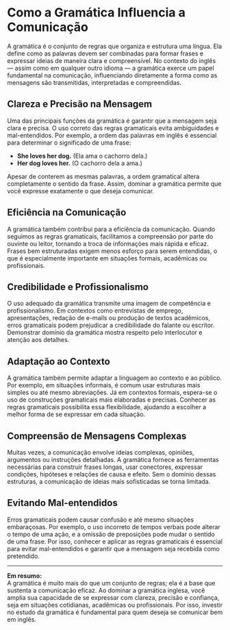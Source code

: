 
# Como a Gramática Influencia a Comunicação

A gramática é o conjunto de regras que organiza e estrutura uma língua. Ela define como as palavras devem ser combinadas para formar frases e expressar ideias de maneira clara e compreensível. No contexto do inglês — assim como em qualquer outro idioma — a gramática exerce um papel fundamental na comunicação, influenciando diretamente a forma como as mensagens são transmitidas, interpretadas e compreendidas.

## Clareza e Precisão na Mensagem

Uma das principais funções da gramática é garantir que a mensagem seja clara e precisa. O uso correto das regras gramaticais evita ambiguidades e mal-entendidos. Por exemplo, a ordem das palavras em inglês é essencial para determinar o significado de uma frase:

- **She loves her dog.** (Ela ama o cachorro dela.)
- **Her dog loves her.** (O cachorro dela a ama.)

Apesar de conterem as mesmas palavras, a ordem gramatical altera completamente o sentido da frase. Assim, dominar a gramática permite que você expresse exatamente o que deseja comunicar.

## Eficiência na Comunicação

A gramática também contribui para a eficiência da comunicação. Quando seguimos as regras gramaticais, facilitamos a compreensão por parte do ouvinte ou leitor, tornando a troca de informações mais rápida e eficaz. Frases bem estruturadas exigem menos esforço para serem entendidas, o que é especialmente importante em situações formais, acadêmicas ou profissionais.

## Credibilidade e Profissionalismo

O uso adequado da gramática transmite uma imagem de competência e profissionalismo. Em contextos como entrevistas de emprego, apresentações, redação de e-mails ou produção de textos acadêmicos, erros gramaticais podem prejudicar a credibilidade do falante ou escritor. Demonstrar domínio da gramática mostra respeito pelo interlocutor e atenção aos detalhes.

## Adaptação ao Contexto

A gramática também permite adaptar a linguagem ao contexto e ao público. Por exemplo, em situações informais, é comum usar estruturas mais simples ou até mesmo abreviações. Já em contextos formais, espera-se o uso de construções gramaticais mais elaboradas e precisas. Conhecer as regras gramaticais possibilita essa flexibilidade, ajudando a escolher a melhor forma de se expressar em cada situação.

## Compreensão de Mensagens Complexas

Muitas vezes, a comunicação envolve ideias complexas, opiniões, argumentos ou instruções detalhadas. A gramática fornece as ferramentas necessárias para construir frases longas, usar conectores, expressar condições, hipóteses e relações de causa e efeito. Sem o domínio dessas estruturas, a comunicação de ideias mais sofisticadas se torna limitada.

## Evitando Mal-entendidos

Erros gramaticais podem causar confusão e até mesmo situações embaraçosas. Por exemplo, o uso incorreto de tempos verbais pode alterar o tempo de uma ação, e a omissão de preposições pode mudar o sentido de uma frase. Por isso, conhecer e aplicar as regras gramaticais é essencial para evitar mal-entendidos e garantir que a mensagem seja recebida como pretendido.

---

**Em resumo:**  
A gramática é muito mais do que um conjunto de regras; ela é a base que sustenta a comunicação eficaz. Ao dominar a gramática inglesa, você amplia sua capacidade de se expressar com clareza, precisão e confiança, seja em situações cotidianas, acadêmicas ou profissionais. Por isso, investir no estudo da gramática é fundamental para quem deseja se comunicar bem em inglês.
```
